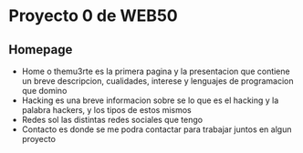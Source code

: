 # Proyecto 0 de WEB50

## Homepage

- Home o themu3rte es la primera pagina y la presentacion que contiene un breve descripcion, cualidades, interese y lenguajes de programacion que domino
- Hacking es una breve informacion sobre se lo que es el hacking y la palabra hackers, y los tipos de estos mismos
- Redes sol las distintas redes sociales que tengo
- Contacto es donde se me podra contactar para trabajar juntos en algun proyecto
